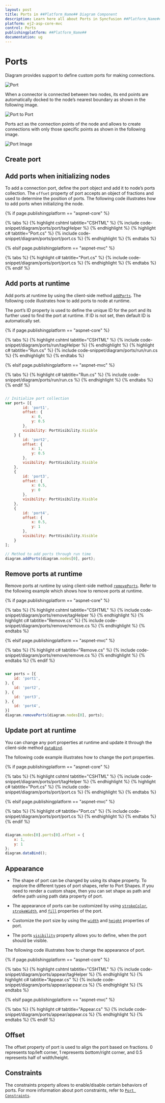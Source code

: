 ```yaml
---
layout: post
title: Ports in ##Platform_Name## Diagram Component
description: Learn here all about Ports in Syncfusion ##Platform_Name## Diagram component of Syncfusion Essential JS 2 and more.
platform: ej2-asp-core-mvc
control: Ports
publishingplatform: ##Platform_Name##
documentation: ug
---
```



# Ports

Diagram provides support to define custom ports for making connections.

![Port](images/Port1.png)

<!-- markdownlint-disable MD033 -->

When a connector is connected between two nodes, its end points are automatically docked to the node’s nearest boundary as shown in the following image.

![Port to Port](images/port2.png)

Ports act as the connection points of the node and allows to create connections with only those specific points as shown in the following image.

![Port Image](images/Port3.png)

## Create port

## Add ports when initializing nodes

To add a connection port, define the port object and add it to node’s ports collection. The `offset` property of port accepts an object of fractions and used to determine the position of ports. The following code illustrates how to add ports when initializing the node.

{% if page.publishingplatform == "aspnet-core" %}

{% tabs %}
{% highlight cshtml tabtitle="CSHTML" %}
{% include code-snippet/diagram/ports/port/tagHelper %}
{% endhighlight %}
{% highlight c# tabtitle="Port.cs" %}
{% include code-snippet/diagram/ports/port/port.cs %}
{% endhighlight %}
{% endtabs %}

{% elsif page.publishingplatform == "aspnet-mvc" %}

{% tabs %}
{% highlight c# tabtitle="Port.cs" %}
{% include code-snippet/diagram/ports/port/port.cs %}
{% endhighlight %}
{% endtabs %}
{% endif %}



## Add ports at runtime

Add ports at runtime by using the client-side method [`addPorts`](../api/diagram#addPorts). The following code illustrates how to add ports to node at runtime.

The port’s ID property is used to define the unique ID for the port and its further used to find the port at runtime.
If ID is not set, then default ID is automatically set.

{% if page.publishingplatform == "aspnet-core" %}

{% tabs %}
{% highlight cshtml tabtitle="CSHTML" %}
{% include code-snippet/diagram/ports/run/tagHelper %}
{% endhighlight %}
{% highlight c# tabtitle="Run.cs" %}
{% include code-snippet/diagram/ports/run/run.cs %}
{% endhighlight %}
{% endtabs %}

{% elsif page.publishingplatform == "aspnet-mvc" %}

{% tabs %}
{% highlight c# tabtitle="Run.cs" %}
{% include code-snippet/diagram/ports/run/run.cs %}
{% endhighlight %}
{% endtabs %}
{% endif %}



```javascript

// Initialize port collection
var port= [{
        id: 'port1',
        offset: {
            x: 0,
            y: 0.5
        },
        visibility: PortVisibility.Visible
    } {
        id: 'port2',
        offset: {
            x: 1,
            y: 0.5
        },
        visibility: PortVisibility.Visible
    },
    {
        id: 'port3',
        offset: {
            x: 0.5,
            y: 0
        },
        visibility: PortVisibility.Visible
    },
    {
        id: 'port4',
        offset: {
            x: 0.5,
            y: 1
        },
        visibility: PortVisibility.Visible
    }
];

// Method to add ports through run time
diagram.addPorts(diagram.nodes[0], port);

```

## Remove ports at runtime

Remove ports at runtime by using client-side method [`removePorts`](../api/diagram#removePorts). Refer to the following example which shows how to remove ports at runtime.

{% if page.publishingplatform == "aspnet-core" %}

{% tabs %}
{% highlight cshtml tabtitle="CSHTML" %}
{% include code-snippet/diagram/ports/remove/tagHelper %}
{% endhighlight %}
{% highlight c# tabtitle="Remove.cs" %}
{% include code-snippet/diagram/ports/remove/remove.cs %}
{% endhighlight %}
{% endtabs %}

{% elsif page.publishingplatform == "aspnet-mvc" %}

{% tabs %}
{% highlight c# tabtitle="Remove.cs" %}
{% include code-snippet/diagram/ports/remove/remove.cs %}
{% endhighlight %}
{% endtabs %}
{% endif %}



```javascript

var ports = [{
    id: 'port1',
}, {
    id: 'port2',
}, {
    id: 'port3',
}, {
    id: 'port4',
}]
diagram.removePorts(diagram.nodes[0], ports);

```

## Update port at runtime

You can change any port properties at runtime and update it through the client-side method [`dataBind`](../api/diagram#dataBind).

The following code example illustrates how to change the port properties.

{% if page.publishingplatform == "aspnet-core" %}

{% tabs %}
{% highlight cshtml tabtitle="CSHTML" %}
{% include code-snippet/diagram/ports/port/tagHelper %}
{% endhighlight %}
{% highlight c# tabtitle="Port.cs" %}
{% include code-snippet/diagram/ports/port/port.cs %}
{% endhighlight %}
{% endtabs %}

{% elsif page.publishingplatform == "aspnet-mvc" %}

{% tabs %}
{% highlight c# tabtitle="Port.cs" %}
{% include code-snippet/diagram/ports/port/port.cs %}
{% endhighlight %}
{% endtabs %}
{% endif %}



```javascript

diagram.nodes[0].ports[0].offset = {
    x: 1,
    y: 1
};
diagram.dataBind();

```

## Appearance

* The shape of port can be changed by using its shape property. To explore the different types of port shapes, refer to Port Shapes. If you need to render a custom shape, then you can set shape as path and define path using path data property of port.

* The appearance of ports can be customized by using [`strokeColor`](https://help.syncfusion.com/cr/aspnetcore-js2/Syncfusion.EJ2.Diagrams.DiagramShapeStyle.html#Syncfusion_EJ2_Diagrams_DiagramShapeStyle_StrokeColor),
[`strokeWidth`](https://help.syncfusion.com/cr/aspnetcore-js2/Syncfusion.EJ2.Diagrams.DiagramShapeStyle.html#Syncfusion_EJ2_Diagrams_DiagramShapeStyle_StrokeWidth), and [`fill`](https://help.syncfusion.com/cr/aspnetcore-js2/Syncfusion.EJ2.Diagrams.DiagramShapeStyle.html#Syncfusion_EJ2_Diagrams_DiagramShapeStyle_Fill) properties of the port.

* Customize the port size by using the [`width`](https://help.syncfusion.com/cr/aspnetcore-js2/Syncfusion.EJ2.Diagrams.DiagramPort.html#Syncfusion_EJ2_Diagrams_DiagramPort_Width) and [`height`](https://help.syncfusion.com/cr/aspnetcore-js2/Syncfusion.EJ2.Diagrams.DiagramPort.html#Syncfusion_EJ2_Diagrams_DiagramPort_Height) properties of port.

* The ports [`visibility`](https://help.syncfusion.com/cr/aspnetcore-js2/Syncfusion.EJ2.Diagrams.DiagramPort.html#Syncfusion_EJ2_Diagrams_DiagramPort_Visibility) property allows you to define, when the port should be visible.

The following code illustrates how to change the appearance of port.

{% if page.publishingplatform == "aspnet-core" %}

{% tabs %}
{% highlight cshtml tabtitle="CSHTML" %}
{% include code-snippet/diagram/ports/appear/tagHelper %}
{% endhighlight %}
{% highlight c# tabtitle="Appear.cs" %}
{% include code-snippet/diagram/ports/appear/appear.cs %}
{% endhighlight %}
{% endtabs %}

{% elsif page.publishingplatform == "aspnet-mvc" %}

{% tabs %}
{% highlight c# tabtitle="Appear.cs" %}
{% include code-snippet/diagram/ports/appear/appear.cs %}
{% endhighlight %}
{% endtabs %}
{% endif %}



## Offset

The offset property of port is used to align the port based on fractions. 0 represents top/left corner, 1 represents bottom/right corner, and 0.5 represents half of width/height.

## Constraints

The constraints property allows to enable/disable certain behaviors of ports. For more information about port
constraints, refer to [`Port Constraints`](https://help.syncfusion.com/cr/aspnetcore-js2/Syncfusion.EJ2.Diagrams.PortConstraints.html).
